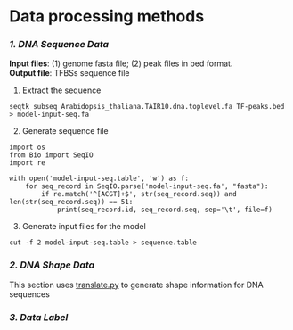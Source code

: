 # Data processing methods

### ***1. DNA Sequence Data*** <a name="DNA_Sequence_Data"/>

**Input files**: (1) genome fasta file; (2) peak files in bed format.  
**Output file**: TFBSs sequence file  

1. Extract the sequence
```
seqtk subseq Arabidopsis_thaliana.TAIR10.dna.toplevel.fa TF-peaks.bed > model-input-seq.fa
```
2. Generate sequence file
```
import os
from Bio import SeqIO
import re

with open('model-input-seq.table', 'w') as f:
    for seq_record in SeqIO.parse('model-input-seq.fa', "fasta"):
        if re.match('^[ACGT]+$', str(seq_record.seq)) and len(str(seq_record.seq)) == 51:
            print(seq_record.id, seq_record.seq, sep='\t', file=f)
```
3. Generate input files for the model
```
cut -f 2 model-input-seq.table > sequence.table
```

### ***2. DNA Shape Data*** <a name="DNA_Shape_Data"/>
This section uses [translate.py](https://github.com/wenkaiyan-kevin/PlantBind/blob/main/src/translate.py) to generate shape information for DNA sequences





### ***3. Data Label*** <a name="Data_Label"/>


